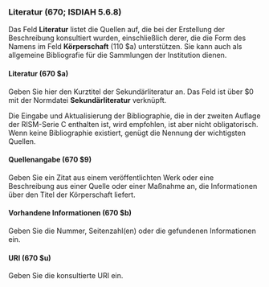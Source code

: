 ### Literatur (670; ISDIAH 5.6.8)

Das Feld **Literatur** listet die Quellen auf, die bei der Erstellung der Beschreibung konsultiert wurden, einschließlich derer, die die Form des Namens im Feld **Körperschaft** (110 $a) unterstützen. Sie kann auch als allgemeine Bibliografie für die Sammlungen der Institution dienen.

#### Literatur (670 $a)

Geben Sie hier den Kurztitel der Sekundärliteratur an. Das Feld ist über $0 mit der Normdatei **Sekundärliteratur** verknüpft.

Die Eingabe und Aktualisierung der Bibliographie, die in der zweiten Auflage der RISM-Serie C enthalten ist, wird empfohlen, ist aber nicht obligatorisch. Wenn keine Bibliographie existiert, genügt die Nennung der wichtigsten Quellen.

#### Quellenangabe (670 $9)

Geben Sie ein Zitat aus einem veröffentlichten Werk oder eine Beschreibung aus einer Quelle oder einer Maßnahme an, die Informationen über den Titel der Körperschaft liefert.

#### Vorhandene Informationen (670 $b)

Geben Sie die Nummer, Seitenzahl(en) oder die gefundenen Informationen ein.

#### URI (670 $u)

Geben Sie die konsultierte URI ein.
